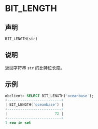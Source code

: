 # BIT_LENGTH

## 声明

```sql
BIT_LENGTH(str)
```

## 说明

返回字符串 `str` 的比特位长度。

## 示例

```sql
obclient> SELECT BIT_LENGTH('oceanbase');
+-------------------------+
| BIT_LENGTH('oceanbase') |
+-------------------------+
|                      72 |
+-------------------------+
1 row in set
```
